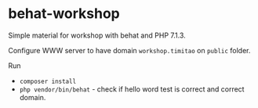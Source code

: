 # behat-workshop
Simple material for workshop with behat and PHP 7.1.3.

Configure WWW server to have domain ``workshop.timitao`` on ``public`` folder.

Run 

* ``composer install``
* ``php vendor/bin/behat`` - check if hello word test is correct and correct domain.

